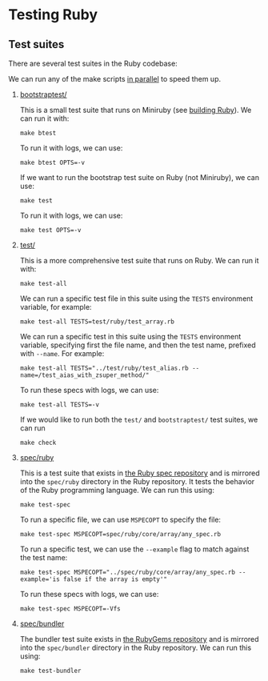 # Testing Ruby

## Test suites

There are several test suites in the Ruby codebase:

We can run any of the make scripts [in parallel](building_ruby.md#label-Running+make+scripts+in+parallel) to speed them up.

1. [bootstraptest/](https://github.com/ruby/ruby/tree/master/bootstraptest)

    This is a small test suite that runs on Miniruby (see [building Ruby](building_ruby.md#label-Miniruby+vs+Ruby)). We can run it with:

    ```
    make btest
    ```

    To run it with logs, we can use:

    ```
    make btest OPTS=-v
    ```

    If we want to run the bootstrap test suite on Ruby (not Miniruby), we can use:

    ```
    make test
    ```

    To run it with logs, we can use:

    ```
    make test OPTS=-v
    ```

2. [test/](https://github.com/ruby/ruby/tree/master/test)

    This is a more comprehensive test suite that runs on Ruby. We can run it with:

    ```
    make test-all
    ```

    We can run a specific test file in this suite using the `TESTS` environment variable, for example:

    ```
    make test-all TESTS=test/ruby/test_array.rb
    ```

    We can run a specific test in this suite using the `TESTS` environment variable, specifying
    first the file name, and then the test name, prefixed with `--name`. For example:

    ```
    make test-all TESTS="../test/ruby/test_alias.rb --name=/test_aias_with_zsuper_method/"
    ```

    To run these specs with logs, we can use:

    ```
    make test-all TESTS=-v
    ```

    If we would like to run both the `test/` and `bootstraptest/` test suites, we can run

    ```
    make check
    ```

3. [spec/ruby](https://github.com/ruby/ruby/tree/master/spec/ruby)

    This is a test suite that exists in [the Ruby spec repository](https://github.com/ruby/spec) and is mirrored into the `spec/ruby` directory in the Ruby repository. It tests the behavior of the Ruby programming language. We can run this using:

    ```
    make test-spec
    ```

    To run a specific file, we can use `MSPECOPT` to specify the file:

    ```
    make test-spec MSPECOPT=spec/ruby/core/array/any_spec.rb
    ```

    To run a specific test, we can use the `--example` flag to match against the test name:

    ```
    make test-spec MSPECOPT="../spec/ruby/core/array/any_spec.rb --example='is false if the array is empty'"
    ```

    To run these specs with logs, we can use:

    ```
    make test-spec MSPECOPT=-Vfs
    ```

4. [spec/bundler](https://github.com/ruby/ruby/tree/master/spec/bundler)

    The bundler test suite exists in [the RubyGems repository](https://github.com/rubygems/rubygems/tree/master/bundler/spec) and is mirrored into the `spec/bundler` directory in the Ruby repository. We can run this using:

    ```
    make test-bundler
    ```
